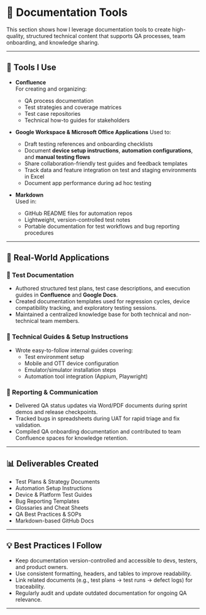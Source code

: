 # 📝 Documentation Tools

This section shows how I leverage documentation tools to create high-quality, structured technical content that supports QA processes, team onboarding, and knowledge sharing.

---

## 💼 Tools I Use

- **Confluence**  
  For creating and organizing:
  - QA process documentation  
  - Test strategies and coverage matrices  
  - Test case repositories  
  - Technical how-to guides for stakeholders  

- **Google Workspace & Microsoft Office Applications**
  Used to:
  - Draft testing references and onboarding checklists  
  - Document **device setup instructions**, **automation configurations**, and **manual testing flows**  
  - Share collaboration-friendly test guides and feedback templates
  - Track data and feature integration on test and staging environments in Excel
  - Document app performance during ad hoc testing

- **Markdown**  
  Used in:
  - GitHub README files for automation repos  
  - Lightweight, version-controlled test notes  
  - Portable documentation for test workflows and bug reporting procedures  

---

## 📌 Real-World Applications

### 🔹 Test Documentation
- Authored structured test plans, test case descriptions, and execution guides in **Confluence** and **Google Docs**.
- Created documentation templates used for regression cycles, device compatibility tracking, and exploratory testing sessions.
- Maintained a centralized knowledge base for both technical and non-technical team members.

### 🔹 Technical Guides & Setup Instructions
- Wrote easy-to-follow internal guides covering:
  - Test environment setup  
  - Mobile and OTT device configuration  
  - Emulator/simulator installation steps  
  - Automation tool integration (Appium, Playwright)

### 🔹 Reporting & Communication
- Delivered QA status updates via Word/PDF documents during sprint demos and release checkpoints.
- Tracked bugs in spreadsheets during UAT for rapid triage and fix validation.
- Compiled QA onboarding documentation and contributed to team Confluence spaces for knowledge retention.

---

## 📊 Deliverables Created

- Test Plans & Strategy Documents  
- Automation Setup Instructions  
- Device & Platform Test Guides  
- Bug Reporting Templates  
- Glossaries and Cheat Sheets  
- QA Best Practices & SOPs  
- Markdown-based GitHub Docs

---

## 💡 Best Practices I Follow

- Keep documentation version-controlled and accessible to devs, testers, and product owners.
- Use consistent formatting, headers, and tables to improve readability.
- Link related documents (e.g., test plans → test runs → defect logs) for traceability.
- Regularly audit and update outdated documentation for ongoing QA relevance.

---
